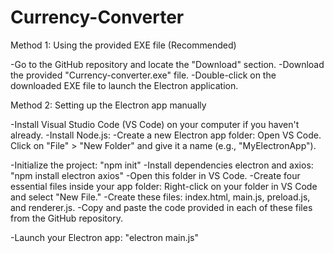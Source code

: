 # Currency-Converter

Method 1: Using the provided EXE file (Recommended)

-Go to the GitHub repository and locate the "Download" section.
-Download the provided "Currency-converter.exe" file.
-Double-click on the downloaded EXE file to launch the Electron application.

Method 2: Setting up the Electron app manually

-Install Visual Studio Code (VS Code) on your computer if you haven't already.
-Install Node.js:
-Create a new Electron app folder:
Open VS Code.
Click on "File" > "New Folder" and give it a name (e.g., "MyElectronApp").

-Initialize the project: "npm init"
-Install dependencies electron and axios: "npm install electron axios"
-Open this folder in VS Code.
-Create four essential files inside your app folder:
Right-click on your folder in VS Code and select "New File."
-Create these files: index.html, main.js, preload.js, and renderer.js.
-Copy and paste the code provided in each of these files from the GitHub repository.

-Launch your Electron app: "electron main.js"
